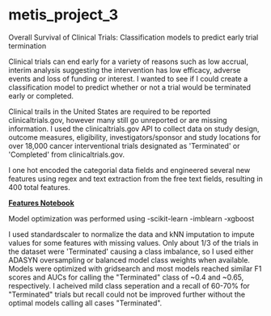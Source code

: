 # metis_project_3

Overall Survival of Clinical Trials:
Classification models to predict early trial termination

Clinical trials can end early for a variety of reasons such as low accrual, interim analysis suggesting the intervention has low efficacy, adverse events and loss of funding or interest. I wanted to see if I could create a classification model to predict whether or not a trial would be terminated early or completed.

Clinical trails in the United States are required to be reported clinicaltrials.gov, however many still go unreported or are missing information. I used the clinicaltrials.gov API to collect data on study design, outcome measures, eligibility, investigators/sponsor and study locations for over 18,000 cancer interventional trials designated as 'Terminated' or 'Completed' from clinicaltrials.gov.

I one hot encoded the categorial data fields and engineered several new features using regex and text extraction from the free text fields, resulting in 400 total features. 

[**Features Notebook**](https://github.com/Beth526/metis_project_3/blob/main/Project3_features.ipynb)

Model optimization was performed using 
-scikit-learn
-imblearn
-xgboost

I used standardscaler to normalize the data and kNN imputation to impute values for some features with missing values. Only about 1/3 of the trials in the dataset were 'Terminated' causing a class imbalance, so I used either ADASYN oversampling or balanced model class weights when available. Models were optimized with gridsearch and most models reached similar F1 scores and AUCs for calling the "Terminated" class of ~0.4 and ~0.65, respectively. I acheived mild class seperation and a recall of 60-70% for "Terminated" trials but recall could not be improved further without the optimal models calling all cases "Terminated". 

